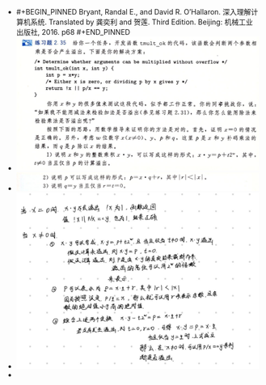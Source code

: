 - #+BEGIN_PINNED
  Bryant, Randal E., and David R. O’Hallaron. 深入理解计算机系统. Translated by 龚奕利 and 贺莲. Third Edition. Beijing: 机械工业出版社, 2016. p68
  #+END_PINNED
- ![image.png](../assets/image_1670309141431_0.png)
- ![image.png](../assets/image_1670309176406_0.png)
- ![image.png](../assets/image_1670311797205_0.png)
-